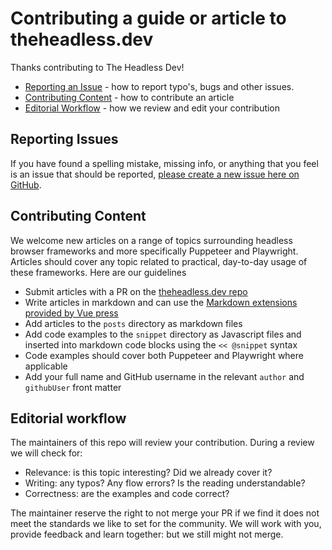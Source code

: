 # Contributing a guide or article to theheadless.dev

Thanks contributing to The Headless Dev!

- [Reporting an Issue](#reporting-issues) - how to report typo's, bugs and other issues.
- [Contributing Content](#contributing-content) - how to contribute an article
- [Editorial Workflow](#editorial-workflow) - how we review and edit your contribution

## Reporting Issues

If you have found a spelling mistake, missing info, or anything that you feel is an issue that should be reported,
[please create a new issue here on GitHub](https://github.com/checkly/theheadless.dev/issues/new).

## Contributing Content

We welcome new articles on a range of topics surrounding headless browser frameworks and more specifically Puppeteer and Playwright.
Articles should cover any topic related to practical, day-to-day usage of these frameworks. Here are our guidelines

- Submit articles with a PR on the [theheadless.dev repo](https://github.com/checkly/theheadless.dev)
- Write articles in markdown and can use the [Markdown extensions provided by Vue press](https://vuepress.vuejs.org/guide/markdown.html)
- Add articles to the `posts` directory as markdown files 
- Add code examples to the `snippet` directory as Javascript files and inserted into markdown code blocks using the `<< @snippet` syntax 
- Code examples should cover both Puppeteer and Playwright where applicable
- Add your full name and GitHub username in the relevant `author` and `githubUser` front matter

## Editorial workflow

The maintainers of this repo will review your contribution. During a review we will check for:

- Relevance: is this topic interesting? Did we already cover it?
- Writing: any typos? Any flow errors? Is the reading understandable?
- Correctness: are the examples and code correct? 

The maintainer reserve the right to not merge your PR if we find it does not meet the standards we like to set for the community.
We will work with you, provide feedback and learn together: but we still might not merge.
